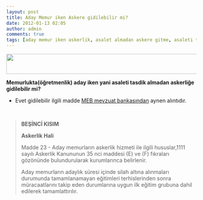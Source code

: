 ```yaml
---
layout: post
title: Aday Memur iken Askere gidilebilir mi?
date: 2012-01-13 02:05
author: admin
comments: true
tags: [aday memur iken askerlik, asalet almadan askere gitme, asaleti tasdik almadan askerlik, Yaz bi yere]
---
```

<a href="http://www.egitimvaktim.com/dosyalar/2012/01/mevzuat.gif"><img class="alignnone size-full wp-image-1738" title="mevzuat" src="http://www.egitimvaktim.com/dosyalar/2012/01/mevzuat.gif" alt="" width="560" height="53" /></a>

<strong>Memurlukta(öğretmenlik) aday iken yani asaleti tasdik almadan askerliğe gidilebilir mi?</strong>

- Evet gidilebilir ilgili madde <a href="http://mevzuat.meb.gov.tr/html/116.html" target="_blank">MEB mevzuat bankasından</a> aynen alıntıdır.

&nbsp;
<blockquote><strong>BEŞİNCİ KISIM</strong>

<strong>Askerlik Hali</strong>

Madde 23 - Aday memurların askerlik hizmeti ile ilgili hususlar,1111 sayılı Askerlik Kanununun 35 nci maddesi (E) ve (F) fıkraları gözönünde bulundurularak kurumlarınca belirlenir.

Aday memurların adaylık süresi içinde silah altına alınmaları durumunda tamamlanamayan eğitimleri terhislerinden sonra müracaatlarını takip eden durumlarına uygun ilk eğitim grubuna dahil edilerek tamamlattırılır.</blockquote>
